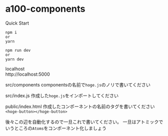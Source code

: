 # a100-components

Quick Start
```
npm i
or
yarn
```
```
npm run dev
or
yarn dev
```

localhost  
http://localhost:5000

src/components
componentsの名前で`hoge.js`のノリで書いてください

src/index.js
作成した`hoge.js`をインポートしてください

public/index.html
作成したコンポーネントの名前のタグを書いてください  
`<hoge-button></hoge-button>`

後々この辺を自動化するので一旦これで書いてください。
一旦はアトミックでいうところの`Atoms`をコンポーネント化しましょう

